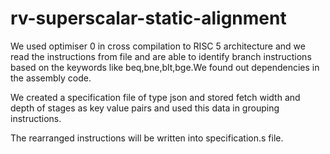 # rv-superscalar-static-alignment
We used optimiser 0 in cross compilation to RISC 5 architecture and we read the instructions from file and are able to identify branch instructions based on the keywords like beq,bne,blt,bge.We found out dependencies in the assembly code.

We created a specification file of type json and stored fetch width and depth of stages as key value pairs and used this data in grouping instructions.

The rearranged instructions will be written into specification.s file.

